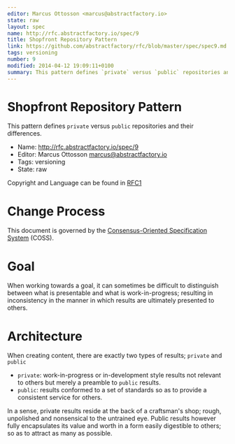 ```yaml
---
editor: Marcus Ottosson <marcus@abstractfactory.io>
state: raw
layout: spec
name: http://rfc.abstractfactory.io/spec/9
title: Shopfront Repository Pattern
link: https://github.com/abstractfactory/rfc/blob/master/spec/spec9.md
tags: versioning
number: 9
modified: 2014-04-12 19:09:11+0100
summary: This pattern defines `private` versus `public` repositories and their differences.
---
```


# Shopfront Repository Pattern

This pattern defines `private` versus `public` repositories and their differences.

* Name: http://rfc.abstractfactory.io/spec/9
* Editor: Marcus Ottosson <marcus@abstractfactory.io>
* Tags: versioning
* State: raw

Copyright and Language can be found in [RFC1](http://rfc.abstractfactory.io/spec/1)

# Change Process

This document is governed by the [Consensus-Oriented Specification System](http://www.digistan.org/spec:1/COSS) (COSS).

# Goal

When working towards a goal, it can sometimes be difficult to distinguish between what is presentable and what is work-in-progress; resulting in inconsistency in the manner in which results are ultimately presented to others.

# Architecture

When creating content, there are exactly two types of results; `private` and `public` 

* `private`: work-in-progress or in-development style results not relevant to others but merely a preamble to `public` results.
* `public`: results conformed to a set of standards so as to provide a consistent service for others.

In a sense, private results reside at the back of a craftsman's shop; rough, unpolished and nonsensical to the untrained eye. Public results however fully encapsulates its value and worth in a form easily digestible to others; so as to attract as many as possible.